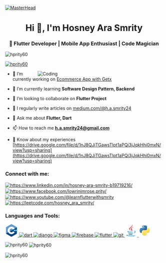 [![MasterHead](https://user-images.githubusercontent.com/102985224/211582827-8fd748d6-9181-4c5f-a620-76168b861a4d.gif)](https:smrity.io)<h1 align="center">Hi 👋, I'm Hosney Ara Smrity</h1>
<h3 align="center">🚀 Flutter Developer | Mobile App Enthusiast | Code Magician</h3>


<p align="left"> <img src="https://komarev.com/ghpvc/?username=hprity60&label=Profile%20views&color=0e75b6&style=flat" alt="hprity60" /> </p>

<p align="left"> <a href="https://github.com/ryo-ma/github-profile-trophy"><img src="https://github-profile-trophy.vercel.app/?username=hprity60" alt="hprity60" /></a> </p>
<img align="right" alt="Coding" width="400" src="https://user-images.githubusercontent.com/102985224/211582827-8fd748d6-9181-4c5f-a620-76168b861a4d.gif">

- 🔭 I’m currently working on [Ecommerce App with Getx](https://github.com/hprity60/assignment_project)

- 🌱 I’m currently learning **Software Design Pattern, Backend**

- 👯 I’m looking to collaborate on **Flutter Project**

- 📝 I regularly write articles on [medium.com/@h.a.smrity24](medium.com/@h.a.smrity24)

- 💬 Ask me about **Flutter, Dart**

- 📫 How to reach me **h.a.smrity24@gmail.com**

- 📄 Know about my experiences [https://drive.google.com/file/d/1nJ8QJiTGawsTlpt1aPQi3jJqkHhi0mxN/view?usp=sharing](https://drive.google.com/file/d/1nJ8QJiTGawsTlpt1aPQi3jJqkHhi0mxN/view?usp=sharing)

<h3 align="left">Connect with me:</h3>
<p align="left">
<a href="https://linkedin.com/in/https://www.linkedin.com/in/hosney-ara-smrity-b19719216/" target="blank"><img align="center" src="https://raw.githubusercontent.com/rahuldkjain/github-profile-readme-generator/master/src/images/icons/Social/linked-in-alt.svg" alt="https://www.linkedin.com/in/hosney-ara-smrity-b19719216/" height="30" width="40" /></a>
<a href="https://fb.com/https://www.facebook.com/lowrinimrose.prity/" target="blank"><img align="center" src="https://raw.githubusercontent.com/rahuldkjain/github-profile-readme-generator/master/src/images/icons/Social/facebook.svg" alt="https://www.facebook.com/lowrinimrose.prity/" height="30" width="40" /></a>
<a href="https://www.youtube.com/c/https://www.youtube.com/@learnflutterwithsmrity" target="blank"><img align="center" src="https://raw.githubusercontent.com/rahuldkjain/github-profile-readme-generator/master/src/images/icons/Social/youtube.svg" alt="https://www.youtube.com/@learnflutterwithsmrity" height="30" width="40" /></a>
<a href="https://www.leetcode.com/https://leetcode.com/hosney_ara_smrity/" target="blank"><img align="center" src="https://raw.githubusercontent.com/rahuldkjain/github-profile-readme-generator/master/src/images/icons/Social/leet-code.svg" alt="https://leetcode.com/hosney_ara_smrity/" height="30" width="40" /></a>
</p>

<h3 align="left">Languages and Tools:</h3>
<p align="left"> <a href="https://www.w3schools.com/cpp/" target="_blank" rel="noreferrer"> <img src="https://raw.githubusercontent.com/devicons/devicon/master/icons/cplusplus/cplusplus-original.svg" alt="cplusplus" width="40" height="40"/> </a> <a href="https://dart.dev" target="_blank" rel="noreferrer"> <img src="https://www.vectorlogo.zone/logos/dartlang/dartlang-icon.svg" alt="dart" width="40" height="40"/> </a> <a href="https://www.djangoproject.com/" target="_blank" rel="noreferrer"> <img src="https://cdn.worldvectorlogo.com/logos/django.svg" alt="django" width="40" height="40"/> </a> <a href="https://www.figma.com/" target="_blank" rel="noreferrer"> <img src="https://www.vectorlogo.zone/logos/figma/figma-icon.svg" alt="figma" width="40" height="40"/> </a> <a href="https://firebase.google.com/" target="_blank" rel="noreferrer"> <img src="https://www.vectorlogo.zone/logos/firebase/firebase-icon.svg" alt="firebase" width="40" height="40"/> </a> <a href="https://flutter.dev" target="_blank" rel="noreferrer"> <img src="https://www.vectorlogo.zone/logos/flutterio/flutterio-icon.svg" alt="flutter" width="40" height="40"/> </a> <a href="https://git-scm.com/" target="_blank" rel="noreferrer"> <img src="https://www.vectorlogo.zone/logos/git-scm/git-scm-icon.svg" alt="git" width="40" height="40"/> </a> <a href="https://www.java.com" target="_blank" rel="noreferrer"> <img src="https://raw.githubusercontent.com/devicons/devicon/master/icons/java/java-original.svg" alt="java" width="40" height="40"/> </a> <a href="https://www.python.org" target="_blank" rel="noreferrer"> <img src="https://raw.githubusercontent.com/devicons/devicon/master/icons/python/python-original.svg" alt="python" width="40" height="40"/> </a> </p>

<p><img align="left" src="https://github-readme-stats.vercel.app/api/top-langs?username=hprity60&show_icons=true&locale=en&layout=compact" alt="hprity60" /></p>

<p>&nbsp;<img align="center" src="https://github-readme-stats.vercel.app/api?username=hprity60&show_icons=true&locale=en" alt="hprity60" /></p>

<p><img align="center" src="https://github-readme-streak-stats.herokuapp.com/?user=hprity60&" alt="hprity60" /></p>
